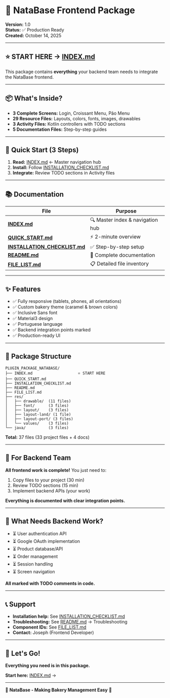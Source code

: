 # 🎁 NataBase Frontend Package

**Version:** 1.0  
**Status:** ✅ Production Ready  
**Created:** October 14, 2025

---

## ⭐ **START HERE → [INDEX.md](INDEX.md)**

This package contains **everything** your backend team needs to integrate the NataBase frontend.

---

## 📦 What's Inside?

- **3 Complete Screens:** Login, Croissant Menu, Pão Menu
- **29 Resource Files:** Layouts, colors, fonts, images, drawables
- **3 Activity Files:** Kotlin controllers with TODO sections
- **5 Documentation Files:** Step-by-step guides

---

## 🚀 Quick Start (3 Steps)

1. **Read:** [INDEX.md](INDEX.md) ← Master navigation hub
2. **Install:** Follow [INSTALLATION_CHECKLIST.md](INSTALLATION_CHECKLIST.md)
3. **Integrate:** Review TODO sections in Activity files

---

## 📚 Documentation

| File | Purpose |
|------|---------|
| **[INDEX.md](INDEX.md)** | 🔍 Master index & navigation hub |
| **[QUICK_START.md](QUICK_START.md)** | ⚡ 2-minute overview |
| **[INSTALLATION_CHECKLIST.md](INSTALLATION_CHECKLIST.md)** | ✅ Step-by-step setup |
| **[README.md](README.md)** | 📖 Complete documentation |
| **[FILE_LIST.md](FILE_LIST.md)** | 📋 Detailed file inventory |

---

## ✨ Features

- ✅ Fully responsive (tablets, phones, all orientations)
- ✅ Custom bakery theme (caramel & brown colors)
- ✅ Inclusive Sans font
- ✅ Material3 design
- ✅ Portuguese language
- ✅ Backend integration points marked
- ✅ Production-ready UI

---

## 📁 Package Structure

```
PLUGIN_PACKAGE_NATABASE/
├── INDEX.md                    ⭐ START HERE
├── QUICK_START.md
├── INSTALLATION_CHECKLIST.md
├── README.md
├── FILE_LIST.md
├── res/
│   ├── drawable/  (11 files)
│   ├── font/      (3 files)
│   ├── layout/    (3 files)
│   ├── layout-land/ (1 file)
│   ├── layout-port/ (3 files)
│   └── values/    (3 files)
└── java/          (3 files)
```

**Total:** 37 files (33 project files + 4 docs)

---

## 🎯 For Backend Team

**All frontend work is complete!** You just need to:

1. Copy files to your project (30 min)
2. Review TODO sections (15 min)
3. Implement backend APIs (your work)

**Everything is documented with clear integration points.**

---

## 🔧 What Needs Backend Work?

- ⏳ User authentication API
- ⏳ Google OAuth implementation
- ⏳ Product database/API
- ⏳ Order management
- ⏳ Session handling
- ⏳ Screen navigation

**All marked with TODO comments in code.**

---

## 📞 Support

- **Installation help:** See [INSTALLATION_CHECKLIST.md](INSTALLATION_CHECKLIST.md)
- **Troubleshooting:** See [README.md](README.md) → Troubleshooting
- **Component IDs:** See [FILE_LIST.md](FILE_LIST.md)
- **Contact:** Joseph (Frontend Developer)

---

## 🎉 Let's Go!

**Everything you need is in this package.**

**Start here:** [INDEX.md](INDEX.md) →

---

🥐 **NataBase - Making Bakery Management Easy** 🍞
